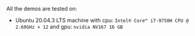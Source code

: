 All the demos are tested on:
  - Ubuntu 20.04.3 LTS machine with cpu: `Intel® Core™ i7-9750H CPU @ 2.60GHz × 12`  and gpu: `nvidia NV167 16 GB`